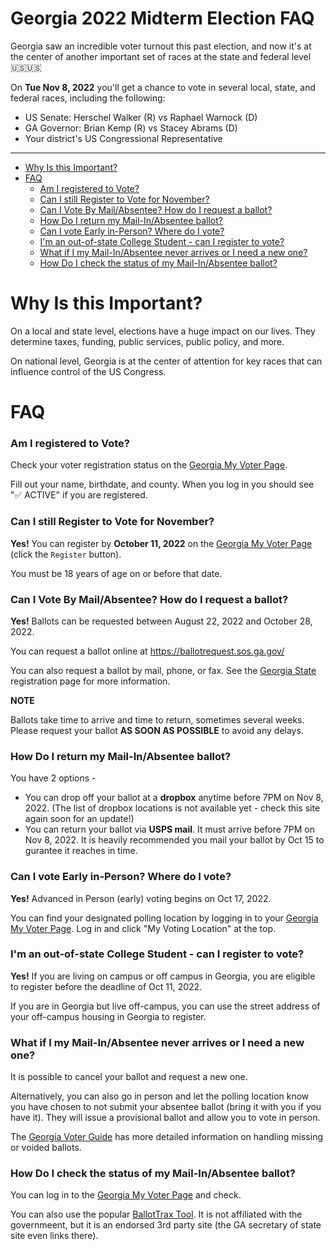 # Georgia 2022 Midterm Election FAQ

Georgia saw an incredible voter turnout this past election, and now it's at the center of another important set of races at the state and federal level 🇺🇸🇺🇸

On **Tue Nov 8, 2022** you'll get a chance to vote in several local, state, and federal races, including the following:

* US Senate: Herschel Walker (R) vs Raphael Warnock (D)
* GA Governor: Brian Kemp (R) vs Stacey Abrams (D)
* Your district's US Congressional Representative

---

- [Why Is this Important?](#why-is-this-important-)
- [FAQ](#faq)
    + [Am I registered to Vote?](#am-i-registered-to-vote-)
    + [Can I still Register to Vote for November?](#can-i-still-register-to-vote-for-november-)
    + [Can I Vote By Mail/Absentee? How do I request a ballot?](#can-i-vote-by-mail-absentee--how-do-i-request-a-ballot-)
    + [How Do I return my Mail-In/Absentee ballot?](#how-do-i-return-my-mail-in-absentee-ballot-)
    + [Can I vote Early in-Person? Where do I vote?](#can-i-vote-early-in-person--where-do-i-vote-)
    + [I'm an out-of-state College Student - can I register to vote?](#i-m-an-out-of-state-college-student---can-i-register-to-vote-)
    + [What if I my Mail-In/Absentee never arrives or I need a new one?](#what-if-i-my-mail-in-absentee-never-arrives-or-i-need-a-new-one-)
    + [How Do I check the status of my Mail-In/Absentee ballot?](#how-do-i-check-the-status-of-my-mail-in-absentee-ballot-)


# Why Is this Important?

On a local and state level, elections have a huge impact on our lives. They determine taxes, funding, public services, public policy, and more.

On national level, Georgia is at the center of attention for key races that can influence control of the US Congress.

# FAQ

### Am I registered to Vote?

Check your voter registration status on the [Georgia My Voter Page](https://www.mvp.sos.ga.gov/MVP/mvp.do).

Fill out your name, birthdate, and county. When you log in you should see "✅ ACTIVE" if you are registered.

### Can I still Register to Vote for November?

**Yes!** You can register by **October 11, 2022** on the [Georgia My Voter Page](https://www.mvp.sos.ga.gov/MVP/mvp.do) (click the `Register` button).

You must be 18 years of age on or before that date.

### Can I Vote By Mail/Absentee? How do I request a ballot?

**Yes!** Ballots can be requested between August 22, 2022 and October 28, 2022.

You can request a ballot online at https://ballotrequest.sos.ga.gov/

You can also request a ballot by mail, phone, or fax. See the [Georgia State](https://georgia.gov/vote-absentee-ballot) registration page for more information.

**NOTE**

Ballots take time to arrive and time to return, sometimes several weeks. Please request your ballot **AS SOON AS POSSIBLE** to avoid any delays.


### How Do I return my Mail-In/Absentee ballot?

You have 2 options -

* You can drop off your ballot at a **dropbox** anytime before 7PM on Nov 8, 2022. (The list of dropbox locations is not available yet - check this site again soon for an update!)
* You can return your ballot via **USPS mail**. It must arrive before 7PM on Nov 8, 2022. It is heavily recommended you mail your ballot by Oct 15 to gurantee it reaches in time.


### Can I vote Early in-Person? Where do I vote?

**Yes!** Advanced in Person (early) voting begins on Oct 17, 2022.

You can find your designated polling location by logging in to your [Georgia My Voter Page](https://www.mvp.sos.ga.gov/MVP/mvp.do). Log in and click "My Voting Location" at the top.


### I'm an out-of-state College Student - can I register to vote?

**Yes!** If you are living on campus or off campus in Georgia, you are eligible to register before the deadline of Oct 11, 2022.

If you are in Georgia but live off-campus, you can use the street address of your off-campus housing in Georgia to register.


### What if I my Mail-In/Absentee never arrives or I need a new one?

It is possible to cancel your ballot and request a new one.

Alternatively, you can also go in person and let the polling location know you have chosen to not submit your absentee ballot (bring it with you if you have it). They will issue a provisional ballot and allow you to vote in person.

The [Georgia Voter Guide](https://faq.georgiavoter.guide/en/article/what-to-do-if-youve-lost-never-received-or-need-to-cancel-your-absentee-ballot-and-vote-in-person) has more detailed information on handling missing or voided ballots.


### How Do I check the status of my Mail-In/Absentee ballot?

You can log in to the [Georgia My Voter Page](https://www.mvp.sos.ga.gov/MVP/mvp.do) and check.

You can also use the popular [BallotTrax Tool](https://georgia.ballottrax.net/voter/). It is not affiliated with the governmeent, but it is an endorsed 3rd party site (the GA secretary of state site even links there).
